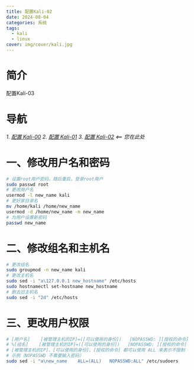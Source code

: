 ```yaml
---
title: 配置Kali-02
date: 2024-08-04
categories: 系统
tags:
  - kali
  - linux
cover: img/cover/kali.jpg
---
```

# 简介
配置Kali-03

# 导航
*1. [配置 Kali-00](https://tianze-ya.github.io/blog/system/linux/kali/kali-config-00/)*
*2. [配置 Kali-01](https://tianze-ya.github.io/blog/system/linux/kali/kali-config-01/)*
*3. [配置 Kali-02](https://tianze-ya.github.io/blog/system/linux/kali/kali-config-02/)                     <== 您在此处*

# 一、修改用户名和密码

```bash
# 设置root用户密码，随后重启，登录root用户
sudo passwd root
# 更改用户名
usermod -l new_name kali
# 更好家目录名
mv /home/kali /home/new_name
usermod -d /home/new_name -m new_name
# 为用户设置新密码
passwd new_name
```

# 二、修改组名和主机名
```bash
# 更改组名
sudo groupmod -n new_name kali
# 更改主机名
sudo sed -i "a\127.0.0.1 new_hostname" /etc/hosts
sudo hostnamectl set-hostname new_hostname
# 删去旧主机名
sudo sed -i "2d" /etc/hosts
```

# 三、更改用户权限
```bash
# [用户名]    [被管理主机的IP]=([可以使用的身份])   [NOPASSWD: ][授权的命令]
# %[组名]    [被管理主机的IP]=([可以使用的身份])   [NOPASSWD: ][授权的命令]
# [被管理主机的IP]、[可以使用的身份]、[授权的命令] 都可以使用 ALL 来表示不限制
# 示例（NOPASSWD 不需要输入密码）
sudo sed -i "a\new_name    ALL=(ALL)   NOPASSWD:ALL" /etc/sudoers
```
